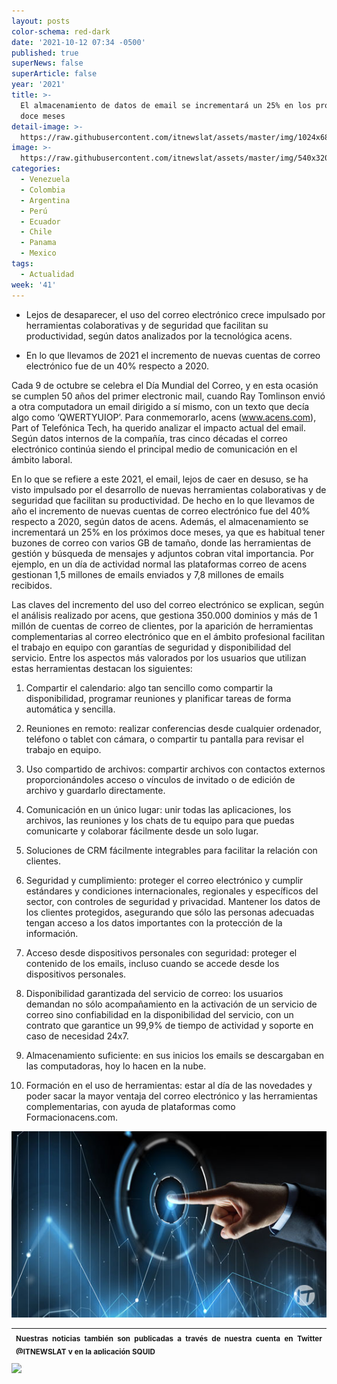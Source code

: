```yaml
---
layout: posts
color-schema: red-dark
date: '2021-10-12 07:34 -0500'
published: true
superNews: false
superArticle: false
year: '2021'
title: >-
  El almacenamiento de datos de email se incrementará un 25% en los próximos
  doce meses
detail-image: >-
  https://raw.githubusercontent.com/itnewslat/assets/master/img/1024x680/Data-center-g.jpg
image: >-
  https://raw.githubusercontent.com/itnewslat/assets/master/img/540x320/Data-center-p.jpg
categories:
  - Venezuela
  - Colombia
  - Argentina
  - Perú
  - Ecuador
  - Chile
  - Panama
  - Mexico
tags:
  - Actualidad
week: '41'
---
```

- Lejos de desaparecer, el uso del correo electrónico crece impulsado por herramientas colaborativas y de seguridad que facilitan su productividad, según datos analizados por la tecnológica acens.

- En lo que llevamos de 2021 el incremento de nuevas cuentas de correo electrónico fue de un 40% respecto a 2020.

Cada 9 de octubre se celebra el Día Mundial del Correo, y en esta ocasión se cumplen 50 años del primer electronic mail, cuando Ray Tomlinson envió a otra computadora un email dirigido a sí mismo, con un texto que decía algo como ‘QWERTYUIOP’. Para conmemorarlo, acens (www.acens.com), Part of Telefónica Tech, ha querido analizar el impacto actual del email. Según datos internos de la compañía, tras cinco décadas el correo electrónico continúa siendo el principal medio de comunicación en el ámbito laboral.
 
En lo que se refiere a este 2021, el email, lejos de caer en desuso, se ha visto impulsado por el desarrollo de nuevas herramientas colaborativas y de seguridad que facilitan su productividad. De hecho en lo que llevamos de año el incremento de nuevas cuentas de correo electrónico fue del 40% respecto a 2020, según datos de acens. Además, el almacenamiento se incrementará un 25% en los próximos doce meses, ya que es habitual tener buzones de correo con varios GB de tamaño, donde las herramientas de gestión y búsqueda de mensajes y adjuntos cobran vital importancia. Por ejemplo, en un día de actividad normal las plataformas correo de acens gestionan 1,5 millones de emails enviados y 7,8 millones de emails recibidos.
 
Las claves del incremento del uso del correo electrónico se explican, según el análisis realizado por acens, que gestiona 350.000 dominios y más de 1 millón de cuentas de correo de clientes, por la aparición de herramientas complementarias al correo electrónico que en el ámbito profesional facilitan el trabajo en equipo con garantías de seguridad y disponibilidad del servicio. Entre los aspectos más valorados por los usuarios que utilizan estas herramientas destacan los siguientes:
 
1. Compartir el calendario: algo tan sencillo como compartir la disponibilidad, programar reuniones y planificar tareas de forma automática y sencilla.

2. Reuniones en remoto: realizar conferencias desde cualquier ordenador, teléfono o tablet con cámara, o compartir tu pantalla para revisar el trabajo en equipo.

3. Uso compartido de archivos: compartir archivos con contactos externos proporcionándoles acceso o vínculos de invitado o de edición de archivo y guardarlo directamente.

4. Comunicación en un único lugar: unir todas las aplicaciones, los archivos, las reuniones y los chats de tu equipo para que puedas comunicarte y colaborar fácilmente desde un solo lugar.

5. Soluciones de CRM fácilmente integrables para facilitar la relación con clientes.

6. Seguridad y cumplimiento: proteger el correo electrónico y cumplir estándares y condiciones internacionales, regionales y específicos del sector, con controles de seguridad y privacidad. Mantener los datos de los clientes protegidos, asegurando que sólo las personas adecuadas tengan acceso a los datos importantes con la protección de la información.

7. Acceso desde dispositivos personales con seguridad: proteger el contenido de los emails, incluso cuando se accede desde los dispositivos personales.

8. Disponibilidad garantizada del servicio de correo: los usuarios demandan no sólo acompañamiento en la activación de un servicio de correo sino confiabilidad en la disponibilidad del servicio, con un contrato que garantice un 99,9% de tiempo de actividad y soporte en caso de necesidad 24x7.

9. Almacenamiento suficiente: en sus inicios los emails se descargaban en las computadoras, hoy lo hacen en la nube.

10. Formación en el uso de herramientas: estar al día de las novedades y poder sacar la mayor ventaja del correo electrónico y las herramientas complementarias, con ayuda de plataformas como Formacionacens.com. 

![](https://raw.githubusercontent.com/itnewslat/assets/master/img/540x320/Data-center-p.jpg)

<table style="height: 42px;" width="569">
<tbody>
<tr>
<td style="text-align: justify;"><sub><strong>Nuestras noticias también son publicadas a través de nuestra cuenta en Twitter <a href="https://twitter.com/itnewslat?lang=es">@ITNEWSLAT</a> y en la aplicación <a href="https://squidapp.co/en/">SQUID</a></strong></sub></td>
</tr>
</tbody>
</table>

<img src="https://tracker.metricool.com/c3po.jpg?hash=56f88a41e39ab42c063cc51676587a04"/>
